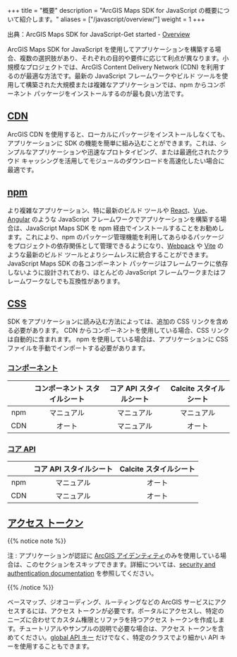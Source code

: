 +++
title = "概要"
description = "ArcGIS Maps SDK for JavaScript の概要について紹介します。"
aliases = ["/javascript/overview/"]
weight = 1
+++

出典：ArcGIS Maps SDK for JavaScript-Get started - [Overview](https://developers.arcgis.com/javascript/latest/get-started-overview/
)

ArcGIS Maps SDK for JavaScript を使用してアプリケーションを構築する場合、複数の選択肢があり、それぞれの目的や要件に応じて利点が異なります。小規模なプロジェクトでは、ArcGIS Content Delivery Network (CDN) を利用するのが最適な方法です。最新の JavaScript フレームワークやビルド ツールを使用して構築された大規模または複雑なアプリケーションでは、npm からコンポーネント パッケージをインストールするのが最も良い方法です。

## [CDN](https://developers.arcgis.com/javascript/latest/get-started-overview/#cdn)

ArcGIS CDN を使用すると、ローカルにパッケージをインストールしなくても、アプリケーションに SDK の機能を簡単に組み込むことができます。これは、シンプルなアプリケーションや迅速なプロトタイピング、または最適化されたクラウド キャッシングを活用してモジュールのダウンロードを高速化したい場合に最適です。

## [npm](https://developers.arcgis.com/javascript/latest/get-started-overview/#npm)
より複雑なアプリケーション、特に最新のビルド ツールや [React](https://react.dev/)、[Vue](https://vuejs.org/)、[Angular](https://angular.dev/) のような JavaScript フレームワークでアプリケーションを構築する場合は、JavaScript Maps SDK を npm 経由でインストールすることをお勧めします。これにより、npm のパッケージ管理機能を利用してあらゆるパッケージをプロジェクトの依存関係として管理できるようになり、[Webpack](https://webpack.js.org/) や [Vite](https://vitejs.dev/) のような最新のビルド ツールとよりシームレスに統合することができます。JavaScript Maps SDK の各コンポーネント パッケージはフレームワークに依存しないように設計されており、ほとんどの JavaScript フレームワークまたはフレームワークなしでも互換性があります。  

## [CSS](https://developers.arcgis.com/javascript/latest/get-started-overview/#css)
SDK をアプリケーションに読み込む方法によっては、追加の CSS リンクを含める必要があります。 CDN からコンポーネントを使用している場合、CSS リンクは自動的に含まれます。 npm を使用している場合は、アプリケーションに CSS ファイルを手動でインポートする必要があります。

### [コンポーネント](https://developers.arcgis.com/javascript/latest/get-started-overview/#components)
|  | コンポーネント スタイルシート | コア API スタイルシート | Calcite スタイルシート |
|:-----:|:-----:|:-----:|:-----:|
| npm | マニュアル                   | マニュアル             | マニュアル            |
| CDN | オート                      | マニュアル             | オート                 |

### [コア API](https://developers.arcgis.com/javascript/latest/get-started-overview/#core-api)
|  | コア API スタイルシート | Calcite スタイルシート |
|:-----:|:-----:|:-----:|
| npm | マニュアル          | オート             |
| CDN | マニュアル          | オート             |

## [アクセス トークン](https://developers.arcgis.com/javascript/latest/get-started-overview/#access-tokens)

{{% notice note %}}

注 : アプリケーションが認証に [ArcGIS アイデンティティ](https://developers.arcgis.com/documentation/glossary/arcgis-account/)のみを使用している場合は、このセクションをスキップできます。詳細については、[security and authentication documentation](https://esrijapan.github.io/arcgis-dev-resources/guide/security/) を参照してください。

{{% /notice %}}

ベースマップ、ジオコーディング、ルーティングなどの ArcGIS サービスにアクセスするには、アクセス トークンが必要です。ポータルにアクセスし、特定のニーズに合わせてカスタム権限とリファラを持つアクセス トークンを作成します。チュートリアルやサンプルの説明で必要な場合は、アクセス トークンを含めてください。[global API キー](https://developers.arcgis.com/javascript/latest/api-reference/esri-config.html#apiKey) だけでなく、特定のクラスでより細かい API キーを使用することもできます。


